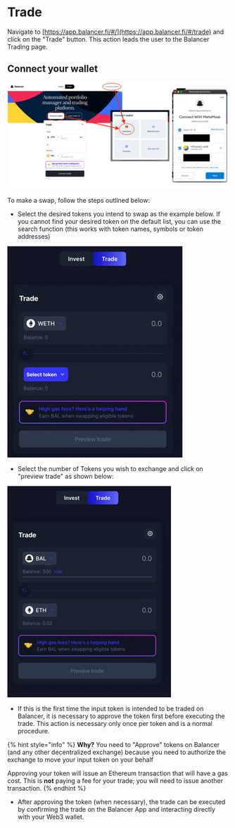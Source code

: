 # Trade

Navigate to [https://app.balancer.fi/#/](https://app.balancer.fi/#/trade) and click on the "Trade" button. This action leads the user to the Balancer Trading page.

## Connect your wallet

![](<../../.gitbook/assets/export (1).jpg>)



To make a swap, follow the steps outlined below:

* Select the desired tokens you intend to swap as the example below. If you cannot find your desired token on the default list, you can use the search function (this works with token names, symbols or token addresses)

![](../../.gitbook/assets/trade1990.gif)

* Select the number of Tokens you wish to exchange and click on "preview trade" as shown below:

![](../../.gitbook/assets/200BAL1990.gif)



* If this is the first time the input token is intended to be traded on Balancer, it is necessary to approve the token first before executing the trade. This action is necessary only once per token and is a normal procedure.&#x20;

{% hint style="info" %}
**Why?** You need to "Approve" tokens on Balancer (and any other decentralized exchange) because you need to authorize the exchange to move your input token on your behalf

Approving your token will issue an Ethereum transaction that will have a gas cost. This is **not** paying a fee for your trade; you will need to issue another transaction.
{% endhint %}

* After approving the token (when necessary), the trade can be executed by confirming the trade on the Balancer App and interacting directly with your Web3 wallet.
